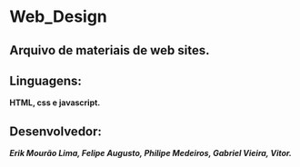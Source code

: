 # Web_Design

## Arquivo de materiais de web sites.

## Linguagens:
**HTML, css e javascript.**

## Desenvolvedor:
***Erik Mourão Lima, Felipe Augusto,
Philipe Medeiros, Gabriel Vieira, Vitor.***
